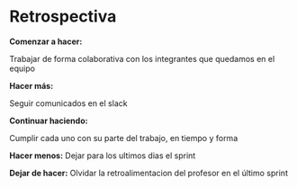 # Retrospectiva
**Comenzar a hacer:**

Trabajar de forma colaborativa con los integrantes que quedamos en el equipo


**Hacer más:**

Seguir comunicados en el slack


**Continuar haciendo:**

Cumplir cada uno con su parte del trabajo, en tiempo y forma


**Hacer menos:**
Dejar para los ultimos dias el sprint


**Dejar de hacer:**
Olvidar la retroalimentacion del profesor en el último sprint
